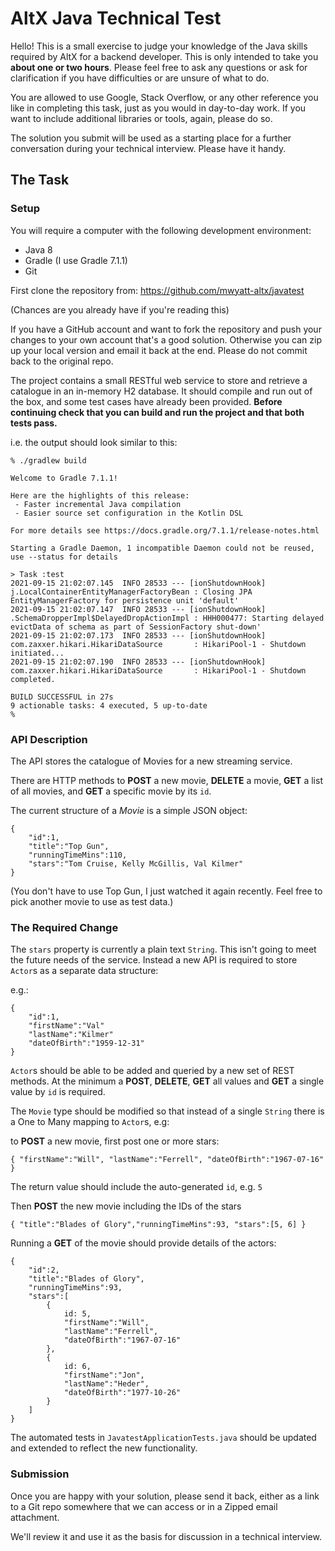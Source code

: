 # AltX Java Technical Test

Hello! This is a small exercise to judge your knowledge of the Java skills
required by AltX for a backend developer. This is only intended
to take you **about one or two hours**. Please feel free to ask any questions or
ask for clarification if you have difficulties or are unsure of what to do.

You are allowed to use Google, Stack Overflow, or any other reference you like
in completing this task, just as you would in day-to-day work. If you
want to include additional libraries or tools, again, please do so.

The solution you submit will be used as a starting place for a further conversation
during your technical interview. Please have it handy.

## The Task

### Setup 
You will require a computer with the following development environment:
* Java 8
* Gradle (I use Gradle 7.1.1)
* Git

First clone the repository from: https://github.com/mwyatt-altx/javatest

(Chances are you already have if you're reading this)

If you have a GitHub account and want to fork the repository and push your changes to your own account
that's a good solution. Otherwise you can zip up your local version and 
email it back at the end. Please do not commit back to the original repo.

The project contains a small RESTful web service to store and retrieve a
catalogue in an in-memory H2 database. It should compile and run out of the box, and some test
cases have already been provided. **Before continuing check that you can
build and run the project and that both tests pass.**

i.e. the output should look similar to this:
```
% ./gradlew build

Welcome to Gradle 7.1.1!

Here are the highlights of this release:
 - Faster incremental Java compilation
 - Easier source set configuration in the Kotlin DSL

For more details see https://docs.gradle.org/7.1.1/release-notes.html

Starting a Gradle Daemon, 1 incompatible Daemon could not be reused, use --status for details

> Task :test
2021-09-15 21:02:07.145  INFO 28533 --- [ionShutdownHook] j.LocalContainerEntityManagerFactoryBean : Closing JPA EntityManagerFactory for persistence unit 'default'
2021-09-15 21:02:07.147  INFO 28533 --- [ionShutdownHook] .SchemaDropperImpl$DelayedDropActionImpl : HHH000477: Starting delayed evictData of schema as part of SessionFactory shut-down'
2021-09-15 21:02:07.173  INFO 28533 --- [ionShutdownHook] com.zaxxer.hikari.HikariDataSource       : HikariPool-1 - Shutdown initiated...
2021-09-15 21:02:07.190  INFO 28533 --- [ionShutdownHook] com.zaxxer.hikari.HikariDataSource       : HikariPool-1 - Shutdown completed.

BUILD SUCCESSFUL in 27s
9 actionable tasks: 4 executed, 5 up-to-date
% 
```

### API Description

The API stores the catalogue of Movies for a new streaming service.

There are HTTP methods to **POST** a new movie, **DELETE** a movie,
**GET** a list of all movies, and **GET** a specific movie by its `id`.

The current structure of a *Movie* is a simple JSON object:

```
{
    "id":1,
    "title":"Top Gun",
    "runningTimeMins":110,
    "stars":"Tom Cruise, Kelly McGillis, Val Kilmer"
}
```

(You don't have to use Top Gun, I just watched it again recently. Feel free
to pick another movie to use as test data.)

### The Required Change

The `stars` property is currently a plain text `String`. This isn't going
to meet the future needs of the service. Instead a new API is required to
store `Actor`s as a separate data structure:

e.g.:
```
{
    "id":1,
    "firstName":"Val"
    "lastName":"Kilmer"
    "dateOfBirth":"1959-12-31"
}
```

`Actor`s should be able to be added and queried by a new set of REST methods. At the
minimum a **POST**, **DELETE**, **GET** all values and **GET** a single value by `id`
is required.

The `Movie` type should be modified so that instead of a single `String` there is
a One to Many mapping to `Actor`s, e.g:

to **POST** a new movie, first post one or more stars:
```
{ "firstName":"Will", "lastName":"Ferrell", "dateOfBirth":"1967-07-16" }
```
The return value should include the auto-generated `id`, e.g. `5`

Then **POST** the new movie including the IDs of the stars
```
{ "title":"Blades of Glory","runningTimeMins":93, "stars":[5, 6] }
```

Running a **GET** of the movie should provide details of the actors:

```
{
    "id":2,
    "title":"Blades of Glory",
    "runningTimeMins":93,
    "stars":[
        {
            id: 5,
            "firstName":"Will",
            "lastName":"Ferrell",
            "dateOfBirth":"1967-07-16"
        },
        {
            id: 6,
            "firstName":"Jon",
            "lastName":"Heder",
            "dateOfBirth":"1977-10-26"
        }
    ]
}
```

The automated tests in `JavatestApplicationTests.java` should be updated and extended
to reflect the new functionality.

### Submission

Once you are happy with your solution, please send it back, either as a link
to a Git repo somewhere that we can access or in a Zipped email attachment.

We'll review it and use it as the basis for discussion in a technical interview.